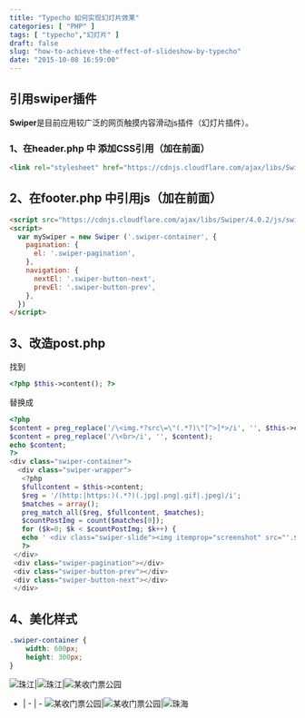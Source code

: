 ```yaml
---
title: "Typecho 如何实现幻灯片效果"
categories: [ "PHP" ]
tags: [ "typecho","幻灯片" ]
draft: false
slug: "how-to-achieve-the-effect-of-slideshow-by-typecho"
date: "2015-10-08 16:59:00"
---
```


## 引用swiper插件
**Swiper**是目前应用较广泛的网页触摸内容滑动js插件（幻灯片插件）。

### 1、在header.php 中 添加CSS引用（加在</head>前面）
```html
<link rel="stylesheet" href="https://cdnjs.cloudflare.com/ajax/libs/Swiper/4.0.2/css/swiper.min.css">
```


<!--more-->


## 2、在footer.php 中引用js（加在</body>前面）
```html
<script src="https://cdnjs.cloudflare.com/ajax/libs/Swiper/4.0.2/js/swiper.min.js"></script>
<script>        
  var mySwiper = new Swiper ('.swiper-container', {
    pagination: {
      el: '.swiper-pagination',
    },
    navigation: {
      nextEl: '.swiper-button-next',
      prevEl: '.swiper-button-prev',
    },
  })        
</script>
```
## 3、改造post.php
找到
```php
<?php $this->content(); ?>
```
替换成

```php
<?php
$content = preg_replace('/\<img.*?src\=\"(.*?)\"[^>]*>/i', '', $this->content);
$content = preg_replace('/\<br>/i', '', $content);
echo $content;
?>
<div class="swiper-container">
  <div class="swiper-wrapper">
   <?php
   $fullcontent = $this->content;
   $reg = '/(http:|https:)(.*?)(.jpg|.png|.gif|.jpeg)/i';
   $matches = array();
   preg_match_all($reg, $fullcontent, $matches);
   $countPostImg = count($matches[0]);
   for ($k=0; $k < $countPostImg; $k++) { 
   echo ' <div class="swiper-slide"><img itemprop="screenshot" src="'.$matches[0][$k].'" alt="'.$this->title.'"/></div>';}
   ?>
 </div>  
 <div class="swiper-pagination"></div>
 <div class="swiper-button-prev"></div>
 <div class="swiper-button-next"></div>
 </div> 
```
## 4、美化样式
```css
.swiper-container {
    width: 600px;
    height: 300px;
} 
```


![珠江](https://i.loli.net/2018/09/01/5b8a59551a4d8.jpg)|![珠江](https://i.loli.net/2018/09/01/5b8a6ab761262.jpg)|![某收门票公园](https://i.loli.net/2018/09/01/5b8a5994b6e28.jpg)
- | - | -
![某收门票公园](https://i.loli.net/2018/09/01/5b8a5994b6e28.jpg)|![某收门票公园](https://i.loli.net/2018/09/01/5b8a5c8c34439.jpg)|![珠海](https://i.loli.net/2018/09/01/5b8a59d5c50f3.jpg)
